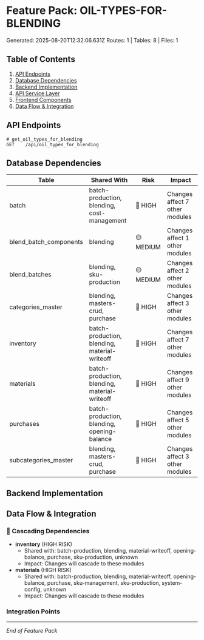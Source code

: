 # Feature Pack: OIL-TYPES-FOR-BLENDING
Generated: 2025-08-20T12:32:06.631Z
Routes: 1 | Tables: 8 | Files: 1

## Table of Contents
1. [API Endpoints](#api-endpoints)
2. [Database Dependencies](#database-dependencies)
3. [Backend Implementation](#backend-implementation)
4. [API Service Layer](#api-service-layer)
5. [Frontend Components](#frontend-components)
6. [Data Flow & Integration](#data-flow--integration)

## API Endpoints
```
# get_oil_types_for_blending
GET    /api/oil_types_for_blending
```

## Database Dependencies
| Table | Shared With | Risk | Impact |
|-------|-------------|------|--------|
| batch | batch-production, blending, cost-management | 🔴 HIGH | Changes affect 7 other modules |
| blend_batch_components | blending | 🟡 MEDIUM | Changes affect 1 other modules |
| blend_batches | blending, sku-production | 🟡 MEDIUM | Changes affect 2 other modules |
| categories_master | blending, masters-crud, purchase | 🔴 HIGH | Changes affect 3 other modules |
| inventory | batch-production, blending, material-writeoff | 🔴 HIGH | Changes affect 7 other modules |
| materials | batch-production, blending, material-writeoff | 🔴 HIGH | Changes affect 9 other modules |
| purchases | batch-production, blending, opening-balance | 🔴 HIGH | Changes affect 5 other modules |
| subcategories_master | blending, masters-crud, purchase | 🔴 HIGH | Changes affect 3 other modules |

## Backend Implementation

## Data Flow & Integration
### 🔗 Cascading Dependencies
- **inventory** (HIGH RISK)
  - Shared with: batch-production, blending, material-writeoff, opening-balance, purchase, sku-production, unknown
  - Impact: Changes will cascade to these modules
- **materials** (HIGH RISK)
  - Shared with: batch-production, blending, material-writeoff, opening-balance, purchase, sku-management, sku-production, system-config, unknown
  - Impact: Changes will cascade to these modules

### Integration Points

---
*End of Feature Pack*